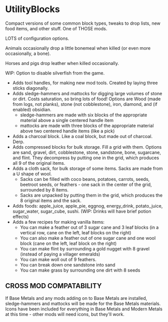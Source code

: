 # UtilityBlocks
Compact versions of some common block types, tweaks to drop lists, new food items, and other stuff. One of THOSE mods.

LOTS of configuration options.

Animals occasionally drop a little bonemeal when killed (or even more occasionally, a bone).

Horses and pigs drop leather when killed occasionally.

WIP: Option to disable silverfish from the game.

* Adds tool handles, for making new mod tools. Created by laying three sticks diagonally.
* Adds sledge-hammers and mattocks for digging large volumes of stone or dirt. Costs saturation, so bring lots of food! Options are Wood (made from logs, not planks), stone (not cobblestone), iron, diamond, and (if enabled) obsidian.
  * sledge-hammers are made with six blocks of the appropriate material above a single centered handle item
  * mattocks are made with three blocks of the appropriate material above two centered handle items (like a pick)
* Adds a charcoal block. Like a coal block, but made out of charcoal. Derp.
* Adds compressed blocks for bulk storage. Fill a grid with them. Options are sand, gravel, dirt, cobblestone, stone, sandstone, bone, sugarcane, and flint. They decompress by putting one in the grid, which produces all 9 of the original items.
* Adds a cloth sack, for bulk storage of some items. Sacks are made from a U shape of wool.
  * Sacks can be filled with coco beans, potatoes, carrots, seeds, beetroot seeds, or feathers - one sack in the center of the grid, surrounded by 8 items.
  * Sacks are unpacked by putting them in the grid, which produces the 8 original items and the sack.
* Adds foods: apple_juice, apple_pie, eggnog, energy_drink, potato_juice, sugar_water, sugar_cube, sushi. (WIP: Drinks will have brief potion effects)
* Adds a few recipes for making vanilla items: 
  * You can make a feather out of 3 sugar cane and 3 leaf blocks (in a vertical row, cane on the left, leaf blocks on the right)
  * You can also make a feather out of one sugar cane and one wool block (cane on the left, leaf block on the right)
  * You can make flint by surrounding a gold nugget with 8 gravel (instead of paying a villager emeralds)
  * You can make woll out of 9 feathers.
  * You can break down one sandstone into sand
  * You can make grass by surrounding one dirt with 8 seeds

## CROSS MOD COMPATABILITY
If Base Metals and any mods adding on to Base Metals are installed, sledge-hammers and mattocks will be made for the Base Metals materials. Icons have been included for everything in Base Metals and Modern Metals at this time - other mods will need icons, but they'll work.

